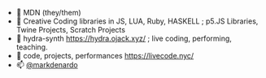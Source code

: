 
- 🌊 MDN (they/them)
- 👀 Creative Coding libraries in JS, LUA, Ruby, HASKELL ; p5.JS Libraries, Twine Projects, Scratch Projects
- 🌱 hydra-synth https://hydra.ojack.xyz/ ; live coding, performing, teaching.
- 💞️ code, projects, performances https://livecode.nyc/
- 📫 [@markdenardo](https://www.instagram.com/markdenardo/)

<!---
markdenardo/markdenardo is a ✨ special ✨ repository because its `README.md` (this file) appears on your GitHub profile.
You can click the Preview link to take a look at your changes.
--->
